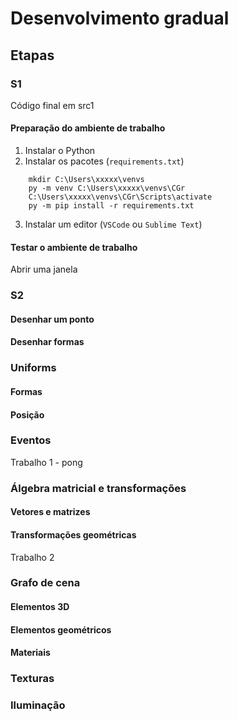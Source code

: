 # Desenvolvimento gradual

## Etapas

### S1
Código final em src1

#### Preparação do ambiente de trabalho

1. Instalar o Python
1. Instalar os pacotes (`requirements.txt`)
```
    mkdir C:\Users\xxxxx\venvs
    py -m venv C:\Users\xxxxx\venvs\CGr
    C:\Users\xxxxx\venvs\CGr\Scripts\activate
    py -m pip install -r requirements.txt
```
3. Instalar um editor (`VSCode` ou `Sublime Text`)

#### Testar o ambiente de trabalho

Abrir uma janela

### S2

#### Desenhar um ponto
#### Desenhar formas

### Uniforms
#### Formas
#### Posição

### Eventos


Trabalho 1 - pong

### Álgebra matricial e transformações
#### Vetores e matrizes
#### Transformações geométricas

Trabalho 2
### Grafo de cena
#### Elementos 3D
#### Elementos geométricos
#### Materiais

### Texturas

### Iluminação

